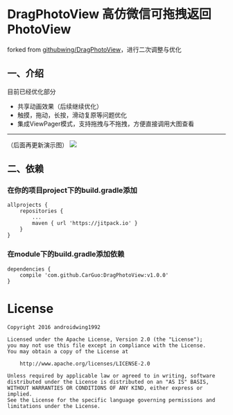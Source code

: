 # DragPhotoView 高仿微信可拖拽返回PhotoView

forked from [githubwing/DragPhotoView](https://github.com/githubwing/DragPhotoView)，进行二次调整与优化

## 一、介绍

目前已经优化部分

* 共享动画效果（后续继续优化）
* 触摸，拖动，长按，滑动复原等问题优化
* 集成ViewPager模式，支持拖拽与不拖拽，方便直接调用大图查看

------------------------------------------------------------------

（后面再更新演示图）
![](https://github.com/githubwing/DragPhotoView/raw/master/img/img.gif)

## 二、依赖

### 在你的项目project下的build.gradle添加
```
allprojects {
	repositories {
		...
		maven { url 'https://jitpack.io' }
	}
}
```
### 在module下的build.gradle添加依赖

```
dependencies {
    compile 'com.github.CarGuo:DragPhotoView:v1.0.0'
}

```

# License

    Copyright 2016 androidwing1992

    Licensed under the Apache License, Version 2.0 (the "License");
    you may not use this file except in compliance with the License.
    You may obtain a copy of the License at
    
        http://www.apache.org/licenses/LICENSE-2.0
    
    Unless required by applicable law or agreed to in writing, software
    distributed under the License is distributed on an "AS IS" BASIS,
    WITHOUT WARRANTIES OR CONDITIONS OF ANY KIND, either express or implied.
    See the License for the specific language governing permissions and
    limitations under the License.
